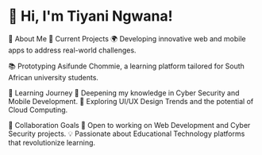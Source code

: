 
# 👋 Hi, I'm Tiyani Ngwana!


🌟 About Me
🔭 Current Projects
🌍 Developing innovative web and mobile apps to address real-world challenges.

📚 Prototyping Asifunde Chommie, a learning platform tailored for South African university students.

🌱 Learning Journey
🔐 Deepening my knowledge in Cyber Security and Mobile Development.
🎨 Exploring UI/UX Design Trends and the potential of Cloud Computing.

👯 Collaboration Goals
🤝 Open to working on Web Development and Cyber Security projects.
💡 Passionate about Educational Technology platforms that revolutionize learning.

<!--
**ngwanatiyani/ngwanatiyani** is a ✨ _special_ ✨ repository because its `README.md` (this file) appears on your GitHub profile.


-->
